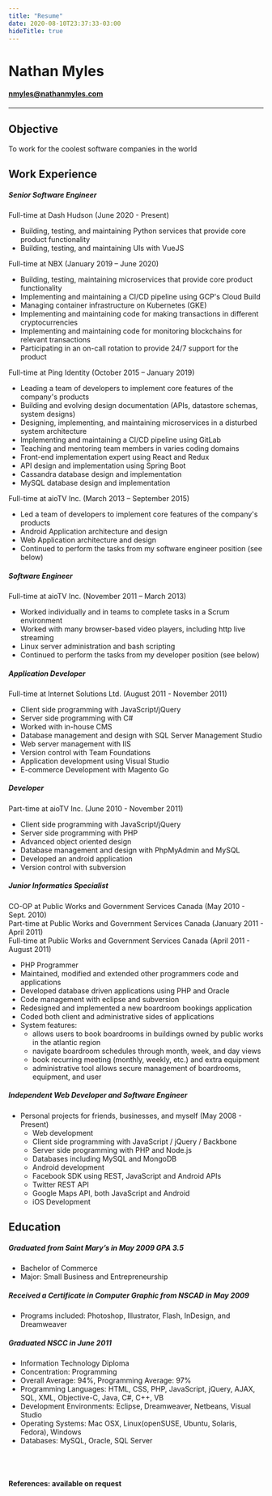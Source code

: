 ```yaml
---
title: "Resume"
date: 2020-08-10T23:37:33-03:00
hideTitle: true
---
```

# Nathan Myles
#### nmyles@nathanmyles.com
---
## Objective
To work for the coolest software companies in the world

## Work Experience

##### Senior Software Engineer

Full-time at Dash Hudson (June 2020 - Present)
- Building, testing, and maintaining Python services that provide core product functionality
- Building, testing, and maintaining UIs with VueJS

Full-time at NBX (January 2019 – June 2020)
- Building, testing, maintaining microservices that provide core product functionality
- Implementing and maintaining a CI/CD pipeline using GCP's Cloud Build
- Managing container infrastructure on Kubernetes (GKE)
- Implementing and maintaining code for making transactions in different cryptocurrencies 
- Implementing and maintaining code for monitoring blockchains for relevant transactions 
- Participating in an on-call rotation to provide 24/7 support for the product

Full-time at Ping Identity (October 2015 – January 2019)
- Leading a team of developers to implement core features of the company's products
- Building and evolving design documentation (APIs, datastore schemas, system designs)
- Designing, implementing, and maintaining microservices in a disturbed system architecture 
- Implementing and maintaining a CI/CD pipeline using GitLab
- Teaching and mentoring team members in varies coding domains
- Front-end implementation expert using React and Redux
- API design and implementation using Spring Boot
- Cassandra database design and implementation
- MySQL database design and implementation

Full-time at aioTV Inc. (March 2013 – September 2015)
- Led a team of developers to implement core features of the company's products 
- Android Application architecture and design
- Web Application architecture and design
- Continued to perform the tasks from my software engineer position (see below)

##### Software Engineer

Full-time at aioTV Inc. (November 2011 – March 2013)
- Worked individually and in teams to complete tasks in a Scrum environment
- Worked with many browser-based video players, including http live streaming 
- Linux server administration and bash scripting
- Continued to perform the tasks from my developer position (see below)

##### Application Developer

Full-time at Internet Solutions Ltd. (August 2011 - November 2011)
- Client side programming with JavaScript/jQuery
- Server side programming with C#
- Worked with in-house CMS
- Database management and design with SQL Server Management Studio
- Web server management with IIS
- Version control with Team Foundations
- Application development using Visual Studio
- E-commerce Development with Magento Go

##### Developer

Part-time at aioTV Inc. (June 2010 - November 2011)
- Client side programming with JavaScript/jQuery
- Server side programming with PHP
- Advanced object oriented design
- Database management and design with PhpMyAdmin and MySQL
- Developed an android application
- Version control with subversion

##### Junior Informatics Specialist

CO-OP at Public Works and Government Services Canada (May 2010 - Sept. 2010)<br/>
Part-time at Public Works and Government Services Canada (January 2011 - April 2011)<br/>
Full-time at Public Works and Government Services Canada (April 2011 - August 2011)
- PHP Programmer
- Maintained, modified and extended other programmers code and applications
- Developed database driven applications using PHP and Oracle
- Code management with eclipse and subversion
- Redesigned and implemented a new boardroom bookings application
- Coded both client and administrative sides of applications
- System features:
    - allows users to book boardrooms in buildings owned by public works in the atlantic region
    - navigate boardroom schedules through month, week, and day views
    - book recurring meeting (monthly, weekly, etc.) and extra equipment
    - administrative tool allows secure management of boardrooms, equipment, and user

##### Independent Web Developer and Software Engineer

- Personal projects for friends, businesses, and myself (May 2008 - Present)
    - Web development
    - Client side programming with JavaScript / jQuery / Backbone
    - Server side programming with PHP and Node.js
    - Databases including MySQL and MongoDB
    - Android development
    - Facebook SDK using REST, JavaScript and Android APIs
    - Twitter REST API
    - Google Maps API, both JavaScript and Android
    - iOS Development

## Education

##### Graduated from Saint Mary’s in May 2009 GPA 3.5

- Bachelor of Commerce
- Major: Small Business and Entrepreneurship

##### Received a Certificate in Computer Graphic from NSCAD in May 2009

- Programs included: Photoshop, Illustrator, Flash, InDesign, and Dreamweaver

##### Graduated NSCC in June 2011

- Information Technology Diploma
- Concentration: Programming
- Overall Average: 94%, Programming Average: 97%
- Programming Languages: HTML, CSS, PHP, JavaScript, jQuery, AJAX, SQL, XML, Objective-C, Java, C#, C++, VB
- Development Environments: Eclipse, Dreamweaver, Netbeans, Visual Studio
- Operating Systems: Mac OSX, Linux(openSUSE, Ubuntu, Solaris, Fedora), Windows
- Databases: MySQL, Oracle, SQL Server

<br/><br/>

#### References: available on request
